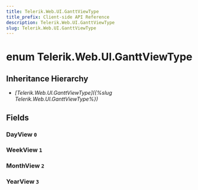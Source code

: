 ```yaml
---
title: Telerik.Web.UI.GanttViewType
title_prefix: Client-side API Reference
description: Telerik.Web.UI.GanttViewType
slug: Telerik.Web.UI.GanttViewType
---
```


# enum Telerik.Web.UI.GanttViewType

## Inheritance Hierarchy

* *[Telerik.Web.UI.GanttViewType]({%slug Telerik.Web.UI.GanttViewType%})*

## Fields

### DayView `0`

### WeekView `1`

### MonthView `2`

### YearView `3`


